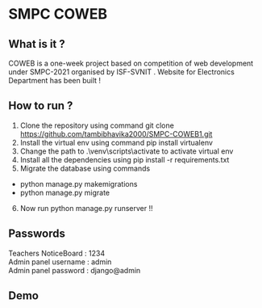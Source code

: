 # SMPC COWEB
## What is it ?
COWEB is a one-week project based on competition of web development under SMPC-2021 organised by ISF-SVNIT .
Website for Electronics Department has been built !

## How to run ?
1) Clone the repository using command git clone https://github.com/tambibhavika2000/SMPC-COWEB1.git
2) Install the virtual env using command pip install virtualenv
3) Change the path to .\venv\scripts\activate to activate virtual env
4) Install all the dependencies using pip install -r requirements.txt
5) Migrate the database using commands
- python manage.py makemigrations
- python manage.py migrate
6) Now run python manage.py runserver !!

## Passwords
Teachers NoticeBoard : 1234 <br>
Admin panel username : admin <br>
Admin panel password : django@admin

## Demo 
